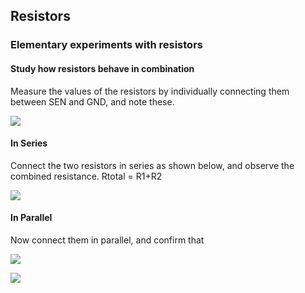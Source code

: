 Resistors
---

### Elementary experiments with resistors

#### Study how resistors behave in combination

Measure the values of the resistors by individually connecting them between SEN and GND, and note these.

![](https://github.com/fossasia/pslab-experiments/blob/master/images/images/schematics/RMeasure.svg)

#### In Series

Connect the two resistors in series as shown below, and observe the combined resistance. Rtotal = R1+R2

![](https://github.com/fossasia/pslab-experiments/blob/master/images/schematics/RSeriesSimple.svg)

#### In Parallel

Now connect them in parallel, and confirm that

![](https://github.com/fossasia/pslab-experiments/blob/master/images/schematics/RParallelFormula.gif)

![](https://github.com/fossasia/pslab-experiments/blob/master/images/schematics/RParallelSimple.svg)
	

 

